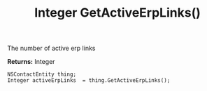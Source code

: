 ﻿---
uid: crmscript_ref_NSContactEntity_GetActiveErpLinks
title: Integer GetActiveErpLinks()
intellisense: NSContactEntity.GetActiveErpLinks
keywords: NSContactEntity, GetActiveErpLinks
so.topic: reference
---

The number of active erp links

**Returns:** Integer


```crmscript
NSContactEntity thing;
Integer activeErpLinks  = thing.GetActiveErpLinks();
```


